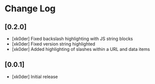 # Change Log

## 

## [0.2.0]
- [xk0der] Fixed backslash highlighting with JS string blocks
- [xk0der] Fixed version string highlighted
- [xk0der] Added highlighting of slashes within a URL and data items

## [0.0.1]

- [xk0der] Initial release